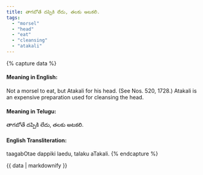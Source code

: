 ```yaml
---
title: తాగబోతే దప్పికి లేదు, తలకు అటకలి.
tags:
  - "morsel"
  - "head"
  - "eat"
  - "cleansing"
  - "atakali"
---
```


{% capture data %}
#### Meaning in English:
Not a morsel to eat, but Atakali for his head.
(See Nos. 520, 1728.)
Atakali is an expensive preparation used for cleansing the head.

#### Meaning in Telugu:
తాగబోతే దప్పికి లేదు, తలకు అటకలి.

#### English Transliteration:
taagabOtae dappiki laedu, talaku aTakali.
{% endcapture %}

{{ data | markdownify }}

